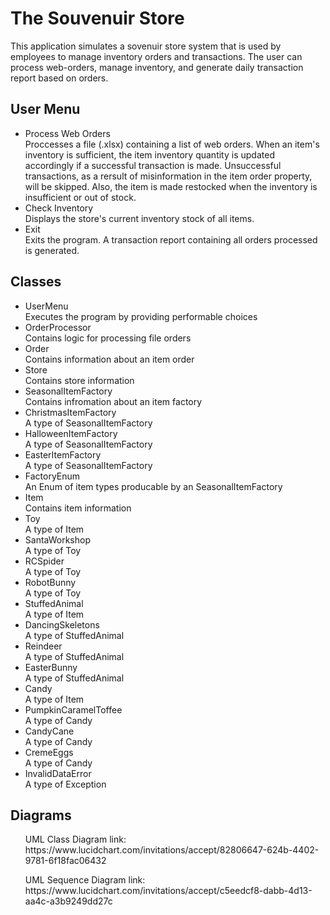 # The Souvenuir Store 
<p> This application simulates a sovenuir store system that is used by employees to manage inventory orders and transactions. The user can process web-orders, manage inventory, and generate daily transaction report based on orders. <p/>


## User Menu
- Process Web Orders <br>
Proccesses a file (.xlsx) containing a list of web orders. When an item's inventory is sufficient, the item inventory quantity is updated accordingly if a successful transaction is made. Unsuccessful transactions, as a rersult of misinformation in the item order property, will be skipped. Also, the item is made restocked when the inventory is insufficient or out of stock. 
- Check Inventory <br>
Displays the store's current inventory stock of all items.
- Exit <br>
Exits the program. A transaction report containing all orders processed is generated.

## Classes
- UserMenu <br>
Executes the program by providing performable choices
- OrderProcessor <br>
Contains logic for processing file orders 
- Order <br>
Contains information about an item order
- Store <br>
Contains store information
- SeasonalItemFactory <br>
Contains infromation about an item factory
- ChristmasItemFactory <br>
A type of SeasonalItemFactory
- HalloweenItemFactory <br>
A type of SeasonalItemFactory
- EasterItemFactory <br>
A type of SeasonalItemFactory
- FactoryEnum <br>
An Enum of item types producable by an SeasonalItemFactory 
- Item <br>
Contains item information
- Toy <br>
A type of Item
- SantaWorkshop <br>
A type of Toy
- RCSpider <br>
A type of Toy
- RobotBunny <br>
A type of Toy
- StuffedAnimal <br>
A type of Item
- DancingSkeletons <br>
A type of StuffedAnimal
- Reindeer <br>
A type of StuffedAnimal
- EasterBunny <br>
A type of StuffedAnimal
- Candy <br>
A type of Item
- PumpkinCaramelToffee <br>
A type of Candy
- CandyCane <br>
A type of Candy
- CremeEggs <br>
A type of Candy
- InvalidDataError <br>
A type of Exception 


## Diagrams
<ul> UML Class Diagram link: https://www.lucidchart.com/invitations/accept/82806647-624b-4402-9781-6f18fac06432 </ul>
<ul> UML Sequence Diagram link: https://www.lucidchart.com/invitations/accept/c5eedcf8-dabb-4d13-aa4c-a3b9249dd27c </ul>

